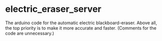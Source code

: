 # electric_eraser_server
The arduino code for the automatic electric blackboard-eraser.
Above all, the top priority is to make it more accurate and faster.
(Comments for the code are unnecessary.)
